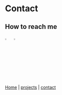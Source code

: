 # Contact

## How to reach me
[<img src="https://img.icons8.com/?size=100&id=13930&format=png&color=000000" width="3.5%"/>](https://www.linkedin.com/in/kellysun82/)  &nbsp; 
[<img src="https://img.icons8.com/fluent/48/000000/instagram-new.png" width="3.5%"/>](https://www.instagram.com/kellysun_82/)  

[Home](/markdown-portfolio/) |
[projects](projects) | 
[contact](contact)